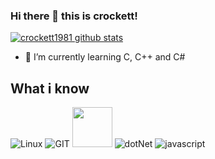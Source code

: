 ### Hi there 👋 this is crockett!
[![crockett1981 github stats](https://github-readme-stats.vercel.app/api?username=crockett1981&show_icons=true&include_all_commits=true&theme=tokyonight)](https://github.com/crockett1981)

- 🌱 I’m currently learning C, C++ and C#

## What i know
![Linux](https://www.vectorlogo.zone/logos/linux/linux-icon.svg)
![GIT](https://www.vectorlogo.zone/logos/git-scm/git-scm-icon.svg)
<img src="https://upload.wikimedia.org/wikipedia/commons/1/19/C_Logo.png" width="64">
![dotNet](https://www.vectorlogo.zone/logos/dotnet/dotnet-vertical.svg)
![javascript](https://www.vectorlogo.zone/logos/javascript/javascript-icon.svg)
